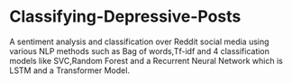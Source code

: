 # Classifying-Depressive-Posts

A sentiment analysis and classification over Reddit social media using various NLP methods such as Bag of words,Tf-idf and 4 classification models like SVC,Random Forest and a Recurrent Neural Network which is LSTM and a Transformer Model.
